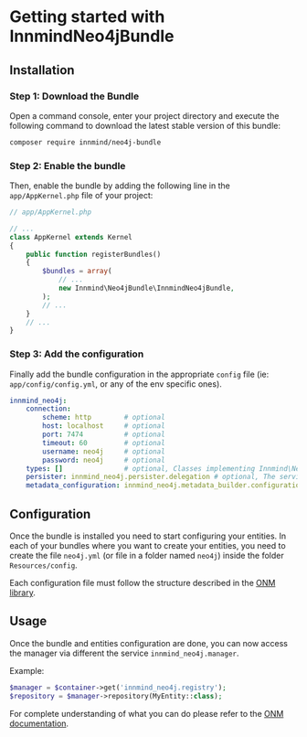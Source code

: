 # Getting started with InnmindNeo4jBundle

## Installation

### Step 1: Download the Bundle

Open a command console, enter your project directory and execute the following command to download the latest stable version of this bundle:

```bash
composer require innmind/neo4j-bundle
```

### Step 2: Enable the bundle

Then, enable the bundle by adding the following line in the `app/AppKernel.php` file of your project:

```php
// app/AppKernel.php

// ...
class AppKernel extends Kernel
{
    public function registerBundles()
    {
        $bundles = array(
            // ...
            new Innmind\Neo4jBundle\InnmindNeo4jBundle,
        );
        // ...
    }
    // ...
}
```

### Step 3: Add the configuration

Finally add the bundle configuration in the appropriate `config` file (ie: `app/config/config.yml`, or any of the env specific ones).

```yaml
innmind_neo4j:
    connection:
        scheme: http        # optional
        host: localhost     # optional
        port: 7474          # optional
        timeout: 60         # optional
        username: neo4j     # optional
        password: neo4j     # optional
    types: []               # optional, Classes implementing Innmind\Neo4j\ONM\TypeInterface
    persister: innmind_neo4j.persister.delegation # optional, The service name to use in the unit of work to persist the entity container
    metadata_configuration: innmind_neo4j.metadata_builder.configuration # optional, The service to use to validate a metadata configuration
```

## Configuration

Once the bundle is installed you need to start configuring your entities. In each of your bundles where you want to create your entities, you need to create the file `neo4j.yml` (or file in a folder named `neo4j`) inside the folder `Resources/config`.

Each configuration file must follow the structure described in the [ONM library](https://github.com/Innmind/neo4j-onm/blob/master/README.md#configuration).

## Usage

Once the bundle and entities configuration are done, you can now access the manager via different the service `innmind_neo4j.manager`.

Example:
```php
$manager = $container->get('innmind_neo4j.registry');
$repository = $manager->repository(MyEntity::class);
```

For complete understanding of what you can do please refer to the [ONM documentation](https://github.com/Innmind/neo4j-onm/blob/master/README.md#documentation).
